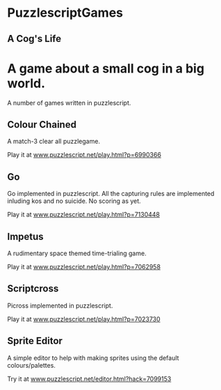 PuzzlescriptGames
=================

A Cog's Life
------------
A game about a small cog in a big world.
=======
A number of games written in puzzlescript.

Colour Chained
--------------
A match-3 clear all puzzlegame.

Play it at www.puzzlescript.net/play.html?p=6990366

Go
--
Go implemented in puzzlescript. All the capturing rules are implemented inluding kos and no suicide. No scoring as yet.

Play it at www.puzzlescript.net/play.html?p=7130448

Impetus
-------
A rudimentary space themed time-trialing game.

Play it at www.puzzlescript.net/play.html?p=7062958

Scriptcross
-----------
Picross implemented in puzzlescript.

Play it at www.puzzlescript.net/play.html?p=7023730

Sprite Editor
-------------
A simple editor to help with making sprites using the default colours/palettes.

Try it at www.puzzlescript.net/editor.html?hack=7099153
